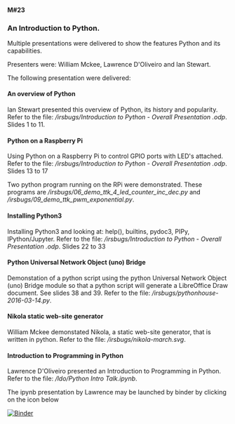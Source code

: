 #### M#23

### An Introduction to Python.

Multiple presentations were delivered to show the features Python and its capabilities.

Presenters were: William Mckee, Lawrence D'Oliveiro and Ian Stewart.

The following presentation were delivered:

#### An overview of Python

Ian Stewart presented this overview of Python, its history and popularity.
Refer to the file: */irsbugs/Introduction to Python - Overall Presentation .odp*. Slides 1 to 11.

#### Python on a Raspberry Pi

Using Python on a Raspberry Pi to control GPIO ports with LED's attached.
Refer to the file: */irsbugs/Introduction to Python - Overall Presentation .odp*. Slides 13 to 17

Two python program running on the RPi were demonstrated. These programs are 
*/irsbugs/06_demo_ttk_4_led_counter_inc_dec.py* and */irsbugs/09_demo_ttk_pwm_exponential.py*.

#### Installing Python3 

Installing Python3 and looking at: help(), builtins, pydoc3, PIPy, IPython/Jupyter.
Refer to the file: */irsbugs/Introduction to Python - Overall Presentation .odp*. Slides 22 to 33

#### Python Universal Network Object (uno) Bridge

Demonstation of a python script using the python Universal Network Object (uno) Bridge module so that 
a python script will generate a LibreOffice Draw document. See slides 38 and 39.
Refer to the file: */irsbugs/pythonhouse-2016-03-14.py*.

#### Nikola static web-site generator

William Mckee demonstated Nikola, a static web-site generator, that is written in python.
Refer to the file: */irsbugs/nikola-march.svg*.

#### Introduction to Programming in Python

Lawrence D'Oliveiro presented an Introduction to Programming in Python. 
Refer to the file: 	*/ldo/Python Intro Talk.ipynb*.

The ipynb presentation by Lawrence may be launched by binder by clicking on the icon below

[![Binder](https://mybinder.org/badge_logo.svg)](https://mybinder.org/v2/gh/HamPUG/meetings/master?filepath=2016%2F2016-03-14%2Fldo%2FPython%20Intro%20Talk.ipynb)
